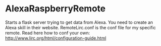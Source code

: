 # AlexaRaspberryRemote

Starts a flask server trying to get data from Alexa. You need to create an Alexa skill in their website. RemoteLirc.conf is the conf file for my specific remote. Read here how to conf your own: http://www.lirc.org/html/configuration-guide.html
